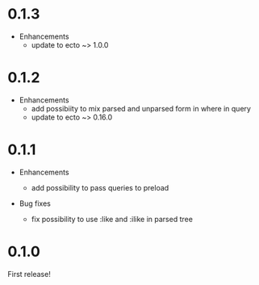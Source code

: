 # 0.1.3

* Enhancements
  * update to ecto ~> 1.0.0

# 0.1.2

* Enhancements
  * add possibiity to mix parsed and unparsed form in where in query
  * update to ecto ~> 0.16.0

# 0.1.1

* Enhancements
  * add possibility to pass queries to preload

* Bug fixes
  * fix possibility to use :like and :ilike in parsed tree

# 0.1.0

First release!
